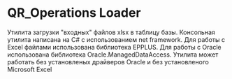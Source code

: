 # QR_Operations Loader

Утилита загрузки "входных" файлов xlsx в таблицу базы.
Консольная утилита написана на C# с использованием net framework.
Для работы с Excel файлами использована библиотека EPPLUS.
Для работы с Oracle использована библиотека Oracle.ManagedDataAccess.
Утилита может работать без установленых драйверов Oracle и без установленого Microsoft Excel
